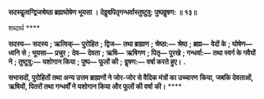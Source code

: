 **सदस्यॢत्वग्द्विजश्रेष्ठा ब्रह्मघोषेण भूयसा ।** **देवॢषपितृगन्धर्वास्तुष्टुवु: पुष्पवॢषण: ॥ १३॥** 

शब्दार्थ **** 

**सदस्य—** **सदस्य** **; ऋत्विक्—** **पुरोहित** **; द्विज—** **तथा ब्राह्मण** **; श्रेष्ठा:—** **श्रेष्ठ** **; ब्रह्म—** **वेदों के** **; घोषेण—** **ध्वनि से** **; भूयसा—** **प्रचुर** **;** **देव—** **देवता** **; ऋषि—** **ऋषिगण** **; पितृ—** **पुरखे** **; गन्धर्वा:—** **तथा स्वर्ग के गवैयों ने** **; तुष्टुवु:—** **यशोगान किया** **; पुष्प—** **फूलों की** **;** **वॢषण:—** **वर्षा करते हुए।** **.** 

**सभासदों, पुरोहितों तथा अन्य उत्तम ब्राह्मणों ने जोर-जोर से वैदिक मंत्रों का उच्चारण** **किया, जबकि देवताओं, ऋषियों, पितरों तथा गन्धर्वों ने यशोगान किया और फूलों की वर्षा** **की।** **** 